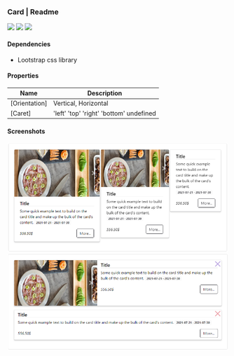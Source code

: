 ### Card | Readme

[![](https://img.shields.io/badge/Main-readme-white?style=for-the-badge)](../../readme.md)
[![](https://img.shields.io/badge/usage-orange?style=for-the-badge)](usage.md)
[![](https://img.shields.io/badge/Demo-blue?style=for-the-badge)](https://krsln.github.io/Showcase/LootstrapNg/Card)

#### Dependencies

- Lootstrap css library

#### Properties

| Name          | Description                             |
|---------------|-----------------------------------------|
| [Orientation] | Vertical, Horizontal                    |
| [Caret]       | 'left' 'top' 'right' 'bottom' undefined |

#### Screenshots

![](../../../../Images/LootstrapNg/Card.png "Card")
![](../../../../Images/LootstrapNg/Card-horizontal.png "Card Horizontal")
